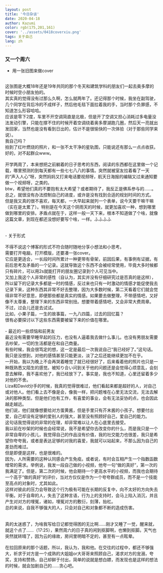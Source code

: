 ```yaml
---
layout: post
title: '今日杂谈'
date: 2020-04-18
author: Kazumi
color: rgb(175,201,161)
cover: '../assets/0418coverxiu.png'
tags: 关于自己
lang: zh
---
```




### 又一个周六

- 用一张旧图来做cover<br>
<br>
这张图是大概18年还是19年共同的那个冬天和建筑学科的朋友们一起去奥多摩的时候时空小朋友拍的。<br>
其实真的觉得没有过那么久啊，怎么就两年了。还记得那个时候，我坐在副驾驶，几个同学在背后冷的不成样子，然后他毛毯下面拉着我的手，当时那个负罪感，不知道怎么形容哈哈。<br>
应该是零下2度，车里不开空调简直是北极，但是开了空调又担心消耗过多电量没法发动引擎，只能在撑不住的时候开着空调绕着奥多摩湖跑几圈，然后天一亮就出发回家，当然也是没有看到日出的，估计不是很愉快的一次体验（对于那些同学来说）。<br>
我自己吗？<br>
拍到了红叶燃烧的照片，和一张不太干净的星轨图，只能说还有那么一点点收获。<br>
好的，对不起群众www。<br>
<br>
开学两周了，本来想把之前躺着的日子思考的东西，阅读的东西都在这里做一个记载，哪里预测的到每天都有一些七七八八的事情。突然就被室友拉着看了一天的“声入人心”呀，突然妈妈又打来电话要视频呀，航天日海报的编辑又过来通知要做一个视频呀，之类的。<br>
btw，希望他们真的不要抱有太大希望？或者期待了，我反正是佛系参与的……。<br>
总之，就很没有办法控制自己的进度，或许是没有找到合适的规划时间的方式。<br>
但是我又真的很不喜欢，每天都，一大早起来就列一个表单，说今天要干嘛干嘛（实在是太累了）。特别是在今天这个阴雨天的时候，就更加喜欢一种，想到哪里做到哪里的安排。矛盾点就在于，这样一般一天下来，根本不知道做了个啥，就像这篇文章，到现在都还没想好要写个啥，一样。ふふふふ
<br>
<br>
<br>
- 关于形式<br>
<br>
不得不说这个博客的形式不符合随时随地分享小想法和小思考。<br>
需要打开电脑，打开模版，还要凑一张cover。<br>
它应是更适合，一长段时间所累计一种更带有骨架，前因后果，有事例有证据，有前后思考及矛盾的一个记录。这就导致这个东西不会被经常使用，毕竟大多时候都只有碎片，可以用2s就能打开的朋友圈记录到个人可见当中。<br>
又加上我这个人非常的感性（自认为，其实并没有仔细研究过是否真的是这样），所以留下的记录大多都是一时的情感，反过来也只有一时激动的情感才能促使我去记录下来，这种东西其非常不好去整理，因为大多数时候，第二天看着它们就会觉得非常不好意思，即便那些都是真实的情感。如果要去做整理，不带感情吧，又好像不太尊重，整理下来的东西非常别扭。想要带着感情吧，又会非常大费周章。
<br>
不过，过会儿还是去试试。<br>
比如，小果子篇，一生的故事篇，一九八四篇，过去的回忆篇？<br>
很有必要探讨以下这些东西需要被留下来的价值在哪里。<br>
<br>
- 最近的一些烦恼和前男友
<br>
最近没有需要早睡早起的压力，也没有人逼着我去做什么事儿。也没有男朋友需要去吵架，一切的生活都是在和自己商量。<br>
有些时候，我会很笃定的想，这一定是最后一次我说自己“我已经好了。”这句话。我只是没想到，对他的感情甚至只能更淡，淡了之后还能继续更加不在乎。<br>
一开始，我以为晚上不会再哭着睡觉了就已经很好了，后来看着他的照片也只是一种既熟悉又陌生的感觉。被知り合い问到关于他的问题还是会觉得心烦意乱，会刻意去解释，我不喜欢他了，我已经放下了。事实是，我也不知道，心里还留着多少对他的不舍。<br>
Liza和David分手的时候，我真的觉得很难过，他们看起来都是超好的人，对自己或对他人。他们看上去不像是会，像我一样，把问题堆在心里无法交流，无法去解决的那种类型。但是他们也有工作，有喜爱的事业，会有无法妥协的点，也会因此越走越远。<br>
他们说，他们就像想要给对方蛋黄酱，但是手里只有芥末酱的小孩子。想要付出爱，自己却没有足够的爱别人的强大，甚至没有照顾好自己，爱自己的能力。<br>
这句话我觉得说的非常的在理，却非常难以让人在心底里去接受。<br>
我以前在吵架的时候也会经常说，我不是希望你去改变你的什么，而是我只是一个非常自卑的小孩儿，我觉得自己的作品没有价值，我的社交能力也很差，我只是希望你夸夸我，或者是表达足够的对我的喜爱，我就可以站起来，不那么因为自己的差劲而难过。<br>
但是即便是这样，也是很难的。<br>
因为，人所需要的这种认同感会产生免疫。或者说，有时会互相产生一个指数函数增常的需求。举例说，我发一段自己做的小视频，他夸一句“做的真好”，第一次的我满足了。但是，第二次的时候，他会期待一个更高水平的小视频，而我也会期待一个高于“做的真好”的评价，当对方仅仅是作为一个夸夸群成员，而不是一个技能至高点的对象时，尤其如此。<br>
这样对彼此的压力会导致这个行为极有可能在长期的反复中，向不太好的方向失去平衡。对于自卑的人，失去了这种言语，行为上的支持时，会马上陷入消沉，并且产生对对方的埋冤，诸如，埋冤对方的敷衍，刻薄，抬杠。<br>
总的来说，自我不够强大的人，只会对自己和对象都不断的造成伤害。<br>
<br>
<br>
真的太迷惑了，为啥我写给日记都觉得困的无比啊……刚才又睡了一觉，醒来就，就这个点了……（17:25），果然周六的日子真的闲到抠脚啊，也懒到抠脚。天气也突然就转晴了，因为云的缘故，房间里明暗不定的，甚至有一点眩晕。<br>
<br>
在拉回原来的那个话题，所以，我认为，我和他。在交往的过程中，都还不够强大，祈求于对方是一个成熟的大姐姐or大哥哥来照顾自己，渴求对方的宠溺，夸奖，支持和赞扬，自己却鲜于付出，简单的说就是想白嫖，而发现也是这样的想法的时候，就会加剧自己的……贪心吧。
